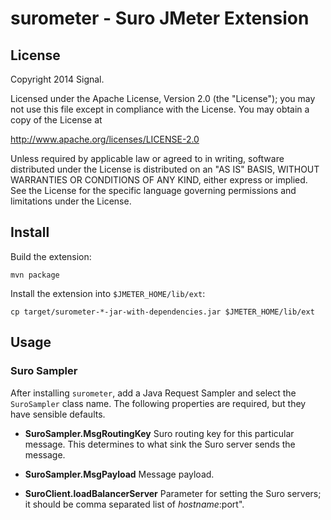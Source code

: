 # surometer - Suro JMeter Extension

## License

Copyright 2014 Signal.

Licensed under the Apache License, Version 2.0 (the "License");
you may not use this file except in compliance with the License.
You may obtain a copy of the License at

http://www.apache.org/licenses/LICENSE-2.0

Unless required by applicable law or agreed to in writing, software
distributed under the License is distributed on an "AS IS" BASIS,
WITHOUT WARRANTIES OR CONDITIONS OF ANY KIND, either express or implied.
See the License for the specific language governing permissions and
limitations under the License.


## Install

Build the extension:

    mvn package

Install the extension into `$JMETER_HOME/lib/ext`:

    cp target/surometer-*-jar-with-dependencies.jar $JMETER_HOME/lib/ext

## Usage

### Suro Sampler

After installing `surometer`, add a Java Request Sampler and select the `SuroSampler`
class name. The following properties are required, but they have sensible defaults.

* **SuroSampler.MsgRoutingKey** Suro routing key for this particular message.  This determines to what sink the Suro server sends the message.
* **SuroSampler.MsgPayload** Message payload.

* **SuroClient.loadBalancerServer** Parameter for setting the Suro servers; it should be comma separated list of $hostname:$port".
